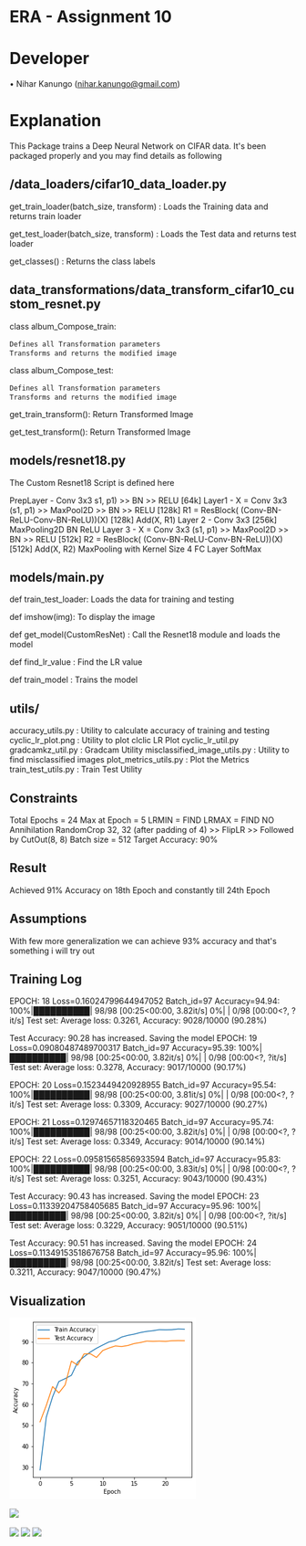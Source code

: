ERA - Assignment 10
======================
Developer
=================
• Nihar Kanungo (nihar.kanungo@gmail.com)

Explanation
============
This Package trains a Deep Neural Network on CIFAR data. It's been packaged properly and you may find details as following 

/data_loaders/cifar10_data_loader.py 
-------------------------------------

get_train_loader(batch_size, transform) : Loads the Training data and returns train loader 

get_test_loader(batch_size, transform)  : Loads the Test data and returns test loader 

get_classes()                           :  Returns the class labels 


data_transformations/data_transform_cifar10_custom_resnet.py
-------------------------------------------------------------

class album_Compose_train: 

    Defines all Transformation parameters
    Transforms and returns the modified image 
    
class album_Compose_test:

    Defines all Transformation parameters
    Transforms and returns the modified image 
    			
get_train_transform():
    Return Transformed Image
    
get_test_transform():
    Return Transformed Image
    

models/resnet18.py
------------------

The Custom Resnet18 Script is defined here 

PrepLayer - Conv 3x3 s1, p1) >> BN >> RELU [64k]
Layer1 -
X = Conv 3x3 (s1, p1) >> MaxPool2D >> BN >> RELU [128k]
R1 = ResBlock( (Conv-BN-ReLU-Conv-BN-ReLU))(X) [128k] 
Add(X, R1)
Layer 2 -
Conv 3x3 [256k]
MaxPooling2D
BN
ReLU
Layer 3 -
X = Conv 3x3 (s1, p1) >> MaxPool2D >> BN >> RELU [512k]
R2 = ResBlock( (Conv-BN-ReLU-Conv-BN-ReLU))(X) [512k]
Add(X, R2)
MaxPooling with Kernel Size 4
FC Layer 
SoftMax

models/main.py
------------------
    
def train_test_loader: Loads the data for training and testing 
  
def imshow(img): To display the image 
    
def get_model(CustomResNet) : Call the Resnet18 module and loads the model
  
def find_lr_value : Find the LR value 
      
def train_model : Trains the model 
    
    
utils/
-----

accuracy_utils.py                : Utility to calculate accuracy of training and testing 
cyclic_lr_plot.png               : Utility to plot clclic LR Plot
cyclic_lr_util.py
gradcamkz_util.py                : Gradcam Utility
misclassified_image_utils.py     : Utility to find misclassified images 
plot_metrics_utils.py            : Plot the Metrics
train_test_utils.py              : Train Test Utility
    
     
Constraints
-------------

Total Epochs = 24
Max at Epoch = 5
LRMIN = FIND
LRMAX = FIND
NO Annihilation
RandomCrop 32, 32 (after padding of 4) >> FlipLR >> Followed by CutOut(8, 8)
Batch size = 512
Target Accuracy: 90%

Result 
------
Achieved 91% Accuracy on 18th Epoch and constantly till 24th Epoch

Assumptions
-------------
With few more generalization we can achieve 93% accuracy and that's something i will try out 


Training Log
-------------


EPOCH: 18
Loss=0.16024799644947052 Batch_id=97 Accuracy=94.94: 100%|██████████| 98/98 [00:25<00:00,  3.82it/s]
  0%|          | 0/98 [00:00<?, ?it/s]
Test set: Average loss: 0.3261, Accuracy: 9028/10000 (90.28%)

Test Accuracy: 90.28 has increased. Saving the model
EPOCH: 19
Loss=0.09080487489700317 Batch_id=97 Accuracy=95.39: 100%|██████████| 98/98 [00:25<00:00,  3.82it/s]
  0%|          | 0/98 [00:00<?, ?it/s]
Test set: Average loss: 0.3278, Accuracy: 9017/10000 (90.17%)

EPOCH: 20
Loss=0.1523449420928955 Batch_id=97 Accuracy=95.54: 100%|██████████| 98/98 [00:25<00:00,  3.81it/s]
  0%|          | 0/98 [00:00<?, ?it/s]
Test set: Average loss: 0.3309, Accuracy: 9027/10000 (90.27%)

EPOCH: 21
Loss=0.12974657118320465 Batch_id=97 Accuracy=95.74: 100%|██████████| 98/98 [00:25<00:00,  3.82it/s]
  0%|          | 0/98 [00:00<?, ?it/s]
Test set: Average loss: 0.3349, Accuracy: 9014/10000 (90.14%)

EPOCH: 22
Loss=0.09581565856933594 Batch_id=97 Accuracy=95.83: 100%|██████████| 98/98 [00:25<00:00,  3.83it/s]
  0%|          | 0/98 [00:00<?, ?it/s]
Test set: Average loss: 0.3251, Accuracy: 9043/10000 (90.43%)

Test Accuracy: 90.43 has increased. Saving the model
EPOCH: 23
Loss=0.11339204758405685 Batch_id=97 Accuracy=95.96: 100%|██████████| 98/98 [00:25<00:00,  3.82it/s]
  0%|          | 0/98 [00:00<?, ?it/s]
Test set: Average loss: 0.3229, Accuracy: 9051/10000 (90.51%)

Test Accuracy: 90.51 has increased. Saving the model
EPOCH: 24
Loss=0.11349153518676758 Batch_id=97 Accuracy=95.96: 100%|██████████| 98/98 [00:25<00:00,  3.82it/s]
Test set: Average loss: 0.3211, Accuracy: 9047/10000 (90.47%)


Visualization
--------------

![](images/accuracy_curve.png)

![](images/misclassified.png)

![](images/gradcam.png)
![](images/gradcam1.png)
![](images/gradcam2.png)


